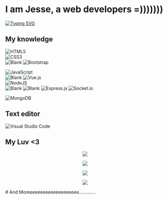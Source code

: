 # I am Jesse, a web developers =)))))))
[![Typing SVG](https://readme-typing-svg.herokuapp.com?color=%2336BCF7&lines=Welcome+to+my+Github+profile)](https://git.io/typing-svg)  

## My knowledge
![HTML5](https://img.shields.io/badge/html5-%23E34F26.svg?style=for-the-badge&logo=html5&logoColor=white)  
![CSS3](https://img.shields.io/badge/css3-%231572B6.svg?style=for-the-badge&logo=css3&logoColor=white)  
![Blank](https://raw.githubusercontent.com/napthedev/napthedev/master/transparent.png)
![Bootstrap](https://img.shields.io/badge/bootstrap-%23563D7C.svg?style=for-the-badge&logo=bootstrap&logoColor=white)

![JavaScript](https://img.shields.io/badge/javascript-%23323330.svg?style=for-the-badge&logo=javascript&logoColor=%23F7DF1E)  
![Blank](https://raw.githubusercontent.com/napthedev/napthedev/master/transparent.png)
![Vue.js](https://img.shields.io/badge/vuejs-%2335495e.svg?style=for-the-badge&logo=vuedotjs&logoColor=%234FC08D)  
![NodeJS](https://img.shields.io/badge/node.js-6DA55F?style=for-the-badge&logo=node.js&logoColor=white)  
![Blank](https://raw.githubusercontent.com/napthedev/napthedev/master/transparent.png)
![Blank](https://raw.githubusercontent.com/napthedev/napthedev/master/transparent.png)
![Express.js](https://img.shields.io/badge/express.js-%23404d59.svg?style=for-the-badge&logo=express&logoColor=%2361DAFB)
![Socket.io](https://img.shields.io/badge/Socket.io-black?style=for-the-badge&logo=socket.io&badgeColor=010101)

![MongoDB](https://img.shields.io/badge/MongoDB-%234ea94b.svg?style=for-the-badge&logo=mongodb&logoColor=white)

## Text editor
![Visual Studio Code](https://img.shields.io/badge/Visual%20Studio%20Code-0078d7.svg?style=for-the-badge&logo=visual-studio-code&logoColor=white)

## My Luv <3 

<p align="center">
 <img src="https://i.pinimg.com/736x/c5/f7/c3/c5f7c3a649ccf93053c764b6865c3145.jpg">
</p>
<p align="center">
 <img src="https://i.pinimg.com/474x/99/30/83/9930830f0b8bb94a4b4398dfd7709fec.jpg">
</p>
<p align="center">
 <img src="https://64.media.tumblr.com/0e8cfb4fb843977c39184e9cb52d2175/764880e63d39b93c-a7/s400x600/bcd519ffdf6a851a9a1e6229de286c67ce52bf16.png">
</p>
<p align="center">
 <img src="https://scontent.fhph1-3.fna.fbcdn.net/v/t39.30808-6/245010655_291269512812428_7199531431707933713_n.jpg?_nc_cat=103&ccb=1-5&_nc_sid=09cbfe&_nc_ohc=ssvkHbwTi3sAX89UDkk&_nc_ht=scontent.fhph1-3.fna&oh=d3a661313094a2cc2843586b9eeda039&oe=61833328">
</p>
# And Moreeeeeeeeeeeeeeeeeeee.............

<!---
jesseumetoma/jesseumetoma is a ✨ special ✨ repository because its `README.md` (this file) appears on your GitHub profile.
You can click the Preview link to take a look at your changes.
--->
